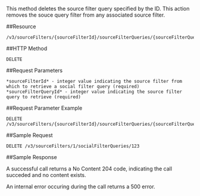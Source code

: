 This method deletes the source filter query specified by the ID. This action removes the souce query filter from any associated source filter.

##Resource

	/v3/sourceFilters/{sourceFilterId}/sourceFilterQueries/{sourceFilterQueryId}

##HTTP Method

	DELETE

##Request Parameters

	*sourceFilterId* - integer value indicating the source filter from which to retrieve a social filter query (required)
	*sourceFilterQueryId* - integer value indicating the source filter query to retrieve (required)

##Request Parameter Example

	DELETE	/v3/sourceFilters/{sourceFilterId}/sourceFilterQueries/{sourceFilterQueryId}

##Sample Request

	DELETE /v3/sourceFilters/1/socialFilterQueries/123

##Sample Response

A successful call returns a No Content 204 code, indicating the call succeded and no content exists. 

An internal error occuring during the call returns a 500 error.